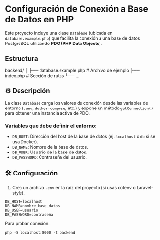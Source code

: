 # Configuración de Conexión a Base de Datos en PHP

Este proyecto incluye una clase `Database` (ubicada en `database.example.php`) que facilita la conexión a una 
base de datos PostgreSQL utilizando **PDO (PHP Data Objects)**.

## Estructura

backend/
│
├── database.example.php # Archivo de ejemplo
├── index.php # Sección de rutas
└── ...

## ⚙️ Descripción

La clase `Database` carga los valores de conexión desde las variables de entorno 
(`.env`, `docker-compose`, etc.) y expone un método `getConnection()` para obtener una instancia activa de PDO.

### Variables que debe definir el entorno:

- `DB_HOST`: Dirección del host de la base de datos (ej. `localhost` o `db` si se usa Docker).
- `DB_NAME`: Nombre de la base de datos.
- `DB_USER`: Usuario de la base de datos.
- `DB_PASSWORD`: Contraseña del usuario.

## 🛠️ Configuración

1. Crea un archivo `.env` en la raíz del proyecto (si usas dotenv o Laravel-style).
   
```env
DB_HOST=localhost
DB_NAME=nombre_base_datos
DB_USER=usuario
DB_PASSWORD=contraseña
```

Para probar conexión:
```
php -S localhost:8000 -t backend
```
